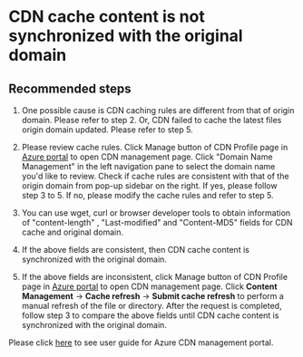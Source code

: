 <properties
    pageTitle="CDN cache content is not synchronized with the original domain"
    description="CDN cache content is not synchronized with the original domain"
    service="microsoft.cdn"
    resource="profiles"
    authors="huaiyizhu"
    displayOrder="8"
    selfHelpType="resource"
    supportTopicIds=""
    resourceTags="cdnakamai, cdnverizon"
    productPesIds=""
    cloudEnvironments="Mooncake"
	articleId="afea129c-601d-4851-8d10-7fc51aa8ac2e"
	ownershipId="ASEP_ContentService_Placeholder"
/>

# CDN cache content is not synchronized with the original domain

## **Recommended steps**
1. One possible cause is CDN caching rules are different from that of origin domain. Please refer to step 2. Or, CDN failed to cache the latest files origin domain updated. Please refer to step 5.

2. Please review cache rules. Click Manage button of CDN Profile page in [Azure portal](https://portal.azure.cn) to open CDN management page. Click "Domain Name Management" in the left navigation pane to select the domain name you'd like to review. Check if cache rules are consistent with that of the origin domain from pop-up sidebar on the right. If yes, please follow step 3 to 5. If no, please modify the cache rules and refer to step 5.

3. You can use wget, curl or browser developer tools to obtain information of "content-length" , "Last-modified" and "Content-MD5" fields for CDN cache and original domain.

4. If the above fields are consistent, then CDN cache content is synchronized with the original domain.

5. If the above fields are inconsistent, click Manage button of CDN Profile page in [Azure portal](https://portal.azure.cn) to open CDN management page. Click **Content Management** → **Cache refresh** → **Submit cache refresh** to perform a manual refresh of the file or directory. After the request is completed, follow step 3 to compare the above fields until CDN cache content is synchronized with the original domain.

Please click [here](https://docs.azure.cn/cdn/cdn-management-v2-portal-how-to-use) to see user guide for Azure CDN management portal.